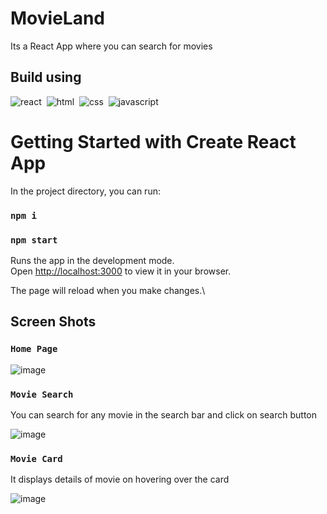 # MovieLand

Its a React App where you can search for movies

## Build using

![react](https://img.shields.io/badge/React-20232A?style=for-the-badge&logo=react&logoColor=61DAFB)&nbsp;
![html](https://img.shields.io/badge/HTML5-E34F26?style=for-the-badge&logo=html5&logoColor=white)&nbsp;
![css](https://img.shields.io/badge/CSS3-1572B6?style=for-the-badge&logo=css3&logoColor=white)&nbsp;
![javascript](https://img.shields.io/badge/JavaScript-323330?style=for-the-badge&logo=javascript&logoColor=F7DF1E)&nbsp;


# Getting Started with Create React App

In the project directory, you can run:

### `npm i`
### `npm start`

Runs the app in the development mode.\
Open [http://localhost:3000](http://localhost:3000) to view it in your browser.

The page will reload when you make changes.\


## Screen Shots

### ``Home Page``

![image](https://user-images.githubusercontent.com/67750128/158796345-ed2d2db0-7919-41fa-a903-ade3d28aff50.png)

### ``Movie Search``

You can search for any movie in the search bar and click on search button

![image](https://user-images.githubusercontent.com/67750128/158796497-1dbe4f94-db3b-4b75-b909-a06848693705.png)

### `` Movie Card ``

It displays details of movie on hovering over the card

![image](https://user-images.githubusercontent.com/67750128/158796627-958850f7-5687-46ea-95f3-4e6ac3d7db95.png)
